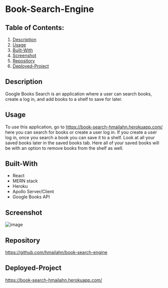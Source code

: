 # Book-Search-Engine

## Table of Contents:
  1. [Description](#Description)
  2. [Usage](#Usage)
  3. [Built-With](#Built-With)
  4. [Screenshot](#Screenshot)
  5. [Repository](#Repository)
  6. [Deployed-Project](#Deployed-Project)
## Description
Google Books Search is an application where a user can search books, create a log in, and add books to a shelf to save for later.
## Usage
To use this application, go to https://book-search-hmailahn.herokuapp.com/ here you can search for books or create a user log in. If you create a user log in, once you search a book you can save it to a shelf. Look at all your saved books later in the saved books tab. Here all of your saved books will be with an option to remove books from the shelf as well. 
## Built-With
* React
* MERN stack
* Heroku
* Apollo Server/Client
* Google Books API

## Screenshot
![image]()
## Repository
https://github.com/hmailahn/book-search-engine
## Deployed-Project
https://book-search-hmailahn.herokuapp.com/